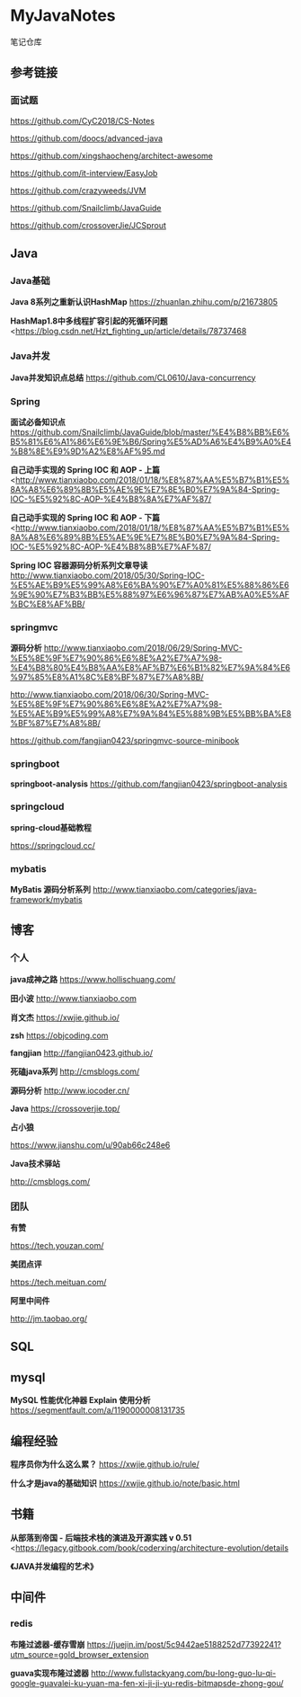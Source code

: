 # MyJavaNotes
笔记仓库

## 参考链接

### 面试题

<https://github.com/CyC2018/CS-Notes>

<https://github.com/doocs/advanced-java>

<https://github.com/xingshaocheng/architect-awesome>

<https://github.com/it-interview/EasyJob>

https://github.com/crazyweeds/JVM 

<https://github.com/Snailclimb/JavaGuide>

<https://github.com/crossoverJie/JCSprout>





## **Java**

### **Java基础**

**Java   8系列之重新认识HashMap**
<https://zhuanlan.zhihu.com/p/21673805>



**HashMap1.8中多线程扩容引起的死循环问题**
<https://blog.csdn.net/Hzt_fighting_up/article/details/78737468



### **Java并发**
**Java并发知识点总结**
https://github.com/CL0610/Java-concurrency



### **Spring**

**面试必备知识点** <https://github.com/Snailclimb/JavaGuide/blob/master/%E4%B8%BB%E6%B5%81%E6%A1%86%E6%9E%B6/Spring%E5%AD%A6%E4%B9%A0%E4%B8%8E%E9%9D%A2%E8%AF%95.md>



**自己动手实现的 Spring IOC 和 AOP - 上篇**<http://www.tianxiaobo.com/2018/01/18/%E8%87%AA%E5%B7%B1%E5%8A%A8%E6%89%8B%E5%AE%9E%E7%8E%B0%E7%9A%84-Spring-IOC-%E5%92%8C-AOP-%E4%B8%8A%E7%AF%87/

>

**自己动手实现的 Spring IOC 和 AOP - 下篇**<http://www.tianxiaobo.com/2018/01/18/%E8%87%AA%E5%B7%B1%E5%8A%A8%E6%89%8B%E5%AE%9E%E7%8E%B0%E7%9A%84-Spring-IOC-%E5%92%8C-AOP-%E4%B8%8B%E7%AF%87/

>

**Spring IOC 容器源码分析系列文章导读**
<http://www.tianxiaobo.com/2018/05/30/Spring-IOC-%E5%AE%B9%E5%99%A8%E6%BA%90%E7%A0%81%E5%88%86%E6%9E%90%E7%B3%BB%E5%88%97%E6%96%87%E7%AB%A0%E5%AF%BC%E8%AF%BB/>



### **springmvc**

**源码分析**
http://www.tianxiaobo.com/2018/06/29/Spring-MVC-%E5%8E%9F%E7%90%86%E6%8E%A2%E7%A7%98-%E4%B8%80%E4%B8%AA%E8%AF%B7%E6%B1%82%E7%9A%84%E6%97%85%E8%A1%8C%E8%BF%87%E7%A8%8B/



http://www.tianxiaobo.com/2018/06/30/Spring-MVC-%E5%8E%9F%E7%90%86%E6%8E%A2%E7%A7%98-%E5%AE%B9%E5%99%A8%E7%9A%84%E5%88%9B%E5%BB%BA%E8%BF%87%E7%A8%8B/



<https://github.com/fangjian0423/springmvc-source-minibook>





### **springboot**

**springboot-analysis**
https://github.com/fangjian0423/springboot-analysis




### **springcloud**
**spring-cloud基础教程**

https://springcloud.cc/



### **mybatis**

**MyBatis 源码分析系列**
http://www.tianxiaobo.com/categories/java-framework/mybatis




## **博客**

### **个人**

**java成神之路**
https://www.hollischuang.com/



**田小波**
http://www.tianxiaobo.com



**肖文杰**
https://xwjie.github.io/



**zsh** 
https://objcoding.com



**fangjian**
http://fangjian0423.github.io/



**死磕java系列** 
<http://cmsblogs.com/>



**源码分析**
<http://www.iocoder.cn/>



**Java**
https://crossoverjie.top/



**占小狼**

https://www.jianshu.com/u/90ab66c248e6



**Java技术驿站**

http://cmsblogs.com/






### **团队**

**有赞**

https://tech.youzan.com/



**美团点评**

https://tech.meituan.com/



**阿里中间件**

http://jm.taobao.org/



## **SQL**

## **mysql**

**MySQL 性能优化神器 Explain 使用分析**
<https://segmentfault.com/a/1190000008131735>



## **编程经验**

**程序员你为什么这么累？**
https://xwjie.github.io/rule/



**什么才是java的基础知识**
https://xwjie.github.io/note/basic.html



## **书籍**
**从部落到帝国 - 后端技术栈的演进及开源实践 v 0.51**
<https://legacy.gitbook.com/book/coderxing/architecture-evolution/details



**《JAVA并发编程的艺术》**



## **中间件**

### **redis**

**布隆过滤器-缓存雪崩**
https://juejin.im/post/5c9442ae5188252d77392241?utm_source=gold_browser_extension



**guava实现布隆过滤器**
http://www.fullstackyang.com/bu-long-guo-lu-qi-google-guavalei-ku-yuan-ma-fen-xi-ji-ji-yu-redis-bitmapsde-zhong-gou/








